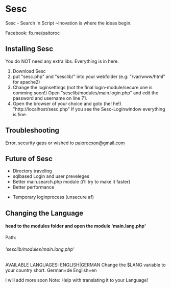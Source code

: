 # Sesc
Sesc - Search 'n Script
~Inovation is where the ideas begin.

Facebook: fb.me/paitoroc 

##  Installing Sesc
You do NOT need any extra libs.
Everything is in here.
 1. Download Sesc
 2. put "sesc.php" and "sesclib/" into your webfolder (e.g: "/var/www/html" for apache2)
 3. Change the loginsettings (not the final login-module/secure one is comming soon!)
    Open "sesclib/modules/main.login.php" and edit the password and username on line 71.
 4. Open the browser of your choice and goto (he! he!) "http://localhost/sesc.php"
    If you see the Sesc-Loginwindow everything is fine.
    
    
## Troubleshooting
Error, security gaps or wished to paiorocxon@gmail.com

## Future of Sesc
+ Directory traveling
+ sqlbased Login and user preveleges
+ Better main.search.php module (i'll try to make it faster)
+ Better performance
- Temporary loginprocess (unsecure af)

##  Changing the  Language

#### head to the modules folder and open the module 'main.lang.php'
Path:
###### 'sesclib/modules/main.lang.php'
AVAILABLE LANGUAGES: ENGLISH|GERMAN
Change the $LANG variable to your country short.
German=de
English=en

I will add more soon
Note: Help with translating it to your Language!
